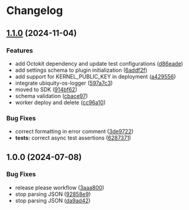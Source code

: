 # Changelog

## [1.1.0](https://github.com/ubiquity-os-marketplace/command-query/compare/v1.0.0...v1.1.0) (2024-11-04)


### Features

* add Octokit dependency and update test configurations ([d86eade](https://github.com/ubiquity-os-marketplace/command-query/commit/d86eade677985603aa153dc203450bcaf73accb2))
* add settings schema to plugin initialization ([6addf2f](https://github.com/ubiquity-os-marketplace/command-query/commit/6addf2f5d8cce6eb4a1451676f5e44a43f0b85c9))
* add support for KERNEL_PUBLIC_KEY in deployment ([a429556](https://github.com/ubiquity-os-marketplace/command-query/commit/a4295561e01ec0b1b6f0a17ff06bbb6826db1eea))
* integrate ubiquity-os-logger ([597a7c3](https://github.com/ubiquity-os-marketplace/command-query/commit/597a7c380aba6e5542b74766f75df2083b4dfeb9))
* moved to SDK ([914bf62](https://github.com/ubiquity-os-marketplace/command-query/commit/914bf62f03565eb9457a97ada9ebaabb36dccf9f))
* schema validation ([cbace97](https://github.com/ubiquity-os-marketplace/command-query/commit/cbace9751bf58e625492ae7051a583b2cd5c85d6))
* worker deploy and delete ([cc96a10](https://github.com/ubiquity-os-marketplace/command-query/commit/cc96a10b7870f68bfcc00d55e7225f21f6e77526))


### Bug Fixes

* correct formatting in error comment ([3de9722](https://github.com/ubiquity-os-marketplace/command-query/commit/3de972224ec41cb71890e67f0c24490abbae0820))
* **tests:** correct async test assertions ([6287371](https://github.com/ubiquity-os-marketplace/command-query/commit/6287371adcef44c96e295ceb92cbbe873a92dcf5))

## 1.0.0 (2024-07-08)


### Bug Fixes

* release please workflow ([3aaa800](https://github.com/ubiquibot/command-query-user/commit/3aaa800e4ad22d3334d7a063172b8e9f0c250b1f))
* stop parsing JSON ([92858e9](https://github.com/ubiquibot/command-query-user/commit/92858e9db46360978764f3c1e728f33fab7ea9f2))
* stop parsing JSON ([da9ad42](https://github.com/ubiquibot/command-query-user/commit/da9ad4257b7e53112ea1d9779936998afa331b29))
